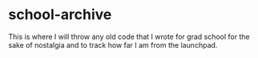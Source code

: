 # school-archive

This is where I will throw any old code that I wrote for grad school for the sake of nostalgia and to track how far I am from the launchpad. 
